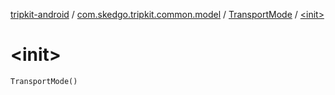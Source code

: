 [tripkit-android](../../index.md) / [com.skedgo.tripkit.common.model](../index.md) / [TransportMode](index.md) / [&lt;init&gt;](./-init-.md)

# &lt;init&gt;

`TransportMode()`